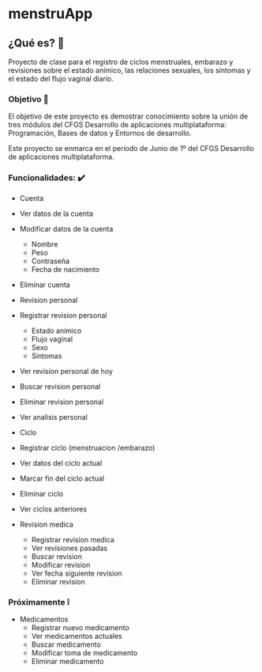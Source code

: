 # menstruApp

## ¿Qué es? :woman:
Proyecto de clase para el registro de ciclos menstruales, embarazo y revisiones sobre el estado anímico, las relaciones sexuales, los síntomas y el estado del flujo vaginal diario.


### Objetivo :open_file_folder:
El objetivo de este proyecto es demostrar conocimiento sobre la unión de tres módulos del CFGS Desarrollo de aplicaciones multiplataforma: Programación, Bases de datos y Entornos de desarrollo. 

Este proyecto se enmarca en el período de Junio de 1º del CFGS Desarrollo de aplicaciones multiplataforma.

### Funcionalidades: :heavy_check_mark:
 * Cuenta
  * Ver datos de la cuenta
  * Modificar datos de la cuenta
    * Nombre
    * Peso
    * Contraseña
    * Fecha de nacimiento
  * Eliminar cuenta
 * Revision personal
  * Registrar revision personal
    * Estado animico
    * Flujo vaginal
    * Sexo
    * Sintomas
  * Ver revision personal de hoy
  * Buscar revision personal
  * Eliminar revision personal
  * Ver analisis personal
 * Ciclo
  * Registrar ciclo (menstruacion /embarazo)
  * Ver datos del ciclo actual
  * Marcar fin del ciclo actual
  * Eliminar ciclo
  * Ver ciclos anteriores
  
 * Revision medica
   * Registrar revision medica
   * Ver revisiones pasadas
   * Buscar revision
   * Modificar revision
   * Ver fecha siguiente revision
   * Eliminar revision
    
### Próximamente  :grey_exclamation: 
 * Medicamentos
   * Registrar nuevo medicamento
   * Ver medicamentos actuales
   * Buscar medicamento
   * Modificar toma de medicamento
   * Eliminar medicamento



